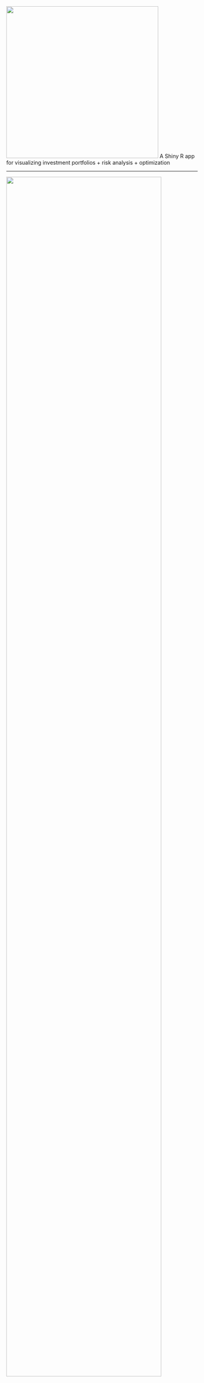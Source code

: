 <img src='https://github.com/Dorsa-Arezooji/PortoDash/blob/master/images/PortoDash_logo.png' width='400px'>
A Shiny R app for visualizing investment portfolios + risk analysis + optimization

---

<img src='https://github.com/Dorsa-Arezooji/PortoDash/blob/master/images/PortoDash_Demo.gif' width='90%'>
